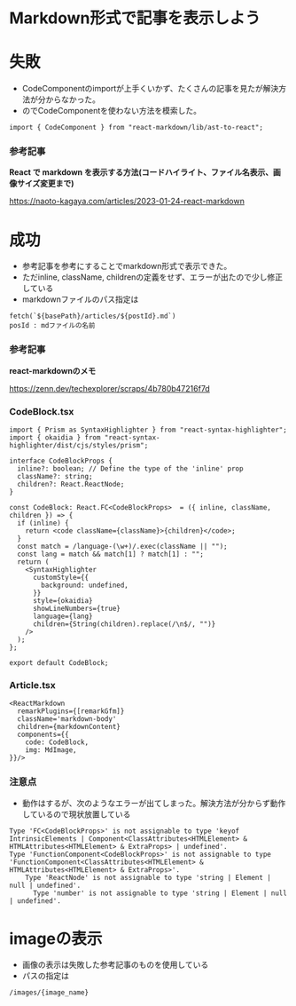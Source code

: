 # Markdown形式で記事を表示しよう
# 失敗
- CodeComponentのimportが上手くいかず、たくさんの記事を見たが解決方法が分からなかった。
- のでCodeComponentを使わない方法を模索した。
```tsx
import { CodeComponent } from "react-markdown/lib/ast-to-react";
```
### 参考記事
**React で markdown を表示する方法(コードハイライト、ファイル名表示、画像サイズ変更まで)**

https://naoto-kagaya.com/articles/2023-01-24-react-markdown

# 成功
- 参考記事を参考にすることでmarkdown形式で表示できた。
- ただinline, className, childrenの定義をせず、エラーが出たので少し修正している
- markdownファイルのパス指定は
```tsx
fetch(`${basePath}/articles/${postId}.md`)
posId : mdファイルの名前
```
### 参考記事
**react-markdownのメモ**

https://zenn.dev/techexplorer/scraps/4b780b47216f7d

### CodeBlock.tsx
```tsx
import { Prism as SyntaxHighlighter } from "react-syntax-highlighter";
import { okaidia } from "react-syntax-highlighter/dist/cjs/styles/prism";

interface CodeBlockProps {
  inline?: boolean; // Define the type of the 'inline' prop
  className?: string;
  children?: React.ReactNode;
}

const CodeBlock: React.FC<CodeBlockProps>  = ({ inline, className, children }) => {
  if (inline) {
    return <code className={className}>{children}</code>;
  }
  const match = /language-(\w+)/.exec(className || "");
  const lang = match && match[1] ? match[1] : "";
  return (
    <SyntaxHighlighter
      customStyle={{ 
        background: undefined,
      }}
      style={okaidia}
      showLineNumbers={true}
      language={lang}
      children={String(children).replace(/\n$/, "")}
    />
  );
};

export default CodeBlock;

```
### Article.tsx
```tsx
<ReactMarkdown
  remarkPlugins={[remarkGfm]} 
  className='markdown-body'
  children={markdownContent}
  components={{
    code: CodeBlock,  
    img: MdImage,
}}/>
```
### 注意点
- 動作はするが、次のようなエラーが出てしまった。解決方法が分からず動作しているので現状放置している
```shell
Type 'FC<CodeBlockProps>' is not assignable to type 'keyof IntrinsicElements | Component<ClassAttributes<HTMLElement> & HTMLAttributes<HTMLElement> & ExtraProps> | undefined'.
Type 'FunctionComponent<CodeBlockProps>' is not assignable to type 'FunctionComponent<ClassAttributes<HTMLElement> & HTMLAttributes<HTMLElement> & ExtraProps>'.
    Type 'ReactNode' is not assignable to type 'string | Element | null | undefined'.
      Type 'number' is not assignable to type 'string | Element | null | undefined'.
```
# imageの表示
- 画像の表示は失敗した参考記事のものを使用している
- パスの指定は
```
/images/{image_name}
```